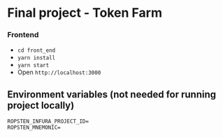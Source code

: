 # Final project - Token Farm

### Frontend

- `cd front_end`
- `yarn install`
- `yarn start`
- Open `http://localhost:3000`

## Environment variables (not needed for running project locally)

```
ROPSTEN_INFURA_PROJECT_ID=
ROPSTEN_MNEMONIC=
```


